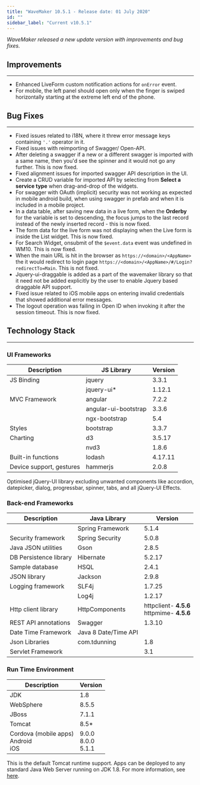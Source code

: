 ```yaml
---
title: "WaveMaker 10.5.1 - Release date: 01 July 2020"
id: ""
sidebar_label: "Current v10.5.1"
---
```

*WaveMaker released a new update version with improvements and bug fixes.*

## Improvements

---

- Enhanced LiveForm custom notification actions for `onError` event.
- For mobile, the left panel should open only when the finger is swiped horizontally starting at the extreme left end of the phone.

## Bug Fixes

---

- Fixed issues related to i18N, where it threw error message keys containing `'.'` operator in it.
- Fixed issues with reimporting of Swagger/ Open-API.
- After deleting a swagger if a new  or a different swagger is imported with a same name, then you'd see the spinner and it would not go any further. This is now fixed.
- Fixed alignment issues for imported swagger API description in the UI.
- Create a CRUD variable for imported API by selecting from **Select a service type** when drag-and-drop of the widgets.
- For swagger with OAuth (implicit) security was not working as expected in mobile android build, when using swagger in prefab and when it is included in a mobile project.
- In a data table, after saving new data in a live form, when the **Orderby** for the variable is set to descending, the focus jumps to the last record instead of the newly inserted record - this is now fixed.
- The form data for the live form was not displaying when the Live form is inside the List widget. This is now fixed.
- For Search Widget, onsubmit of the `$event.data` event was undefined in WM10. This is now fixed.
- When the main URL is hit in the browser as `https://<domain>/<AppName>` the it would redirect to login page `https://<domain>/<AppName>/#/Login?redirectTo=Main`. This is not fixed.
- Jquery-ui-draggable is added as a part of the wavemaker library so that it need not be added explicitly by the user to enable Jquery based draggable API support.
- Fixed issue related to iOS mobile apps on entering invalid credentials that showed additional error messages. 
- The logout operation was failing in Open ID when invoking it after the session timeout. This is now fixed.



## Technology Stack

---

### UI Frameworks

| Description | JS Library | Version |
| --- | --- | --- |
| JS Binding | jquery | 3.3.1 |
|  | jquery-ui* | 1.12.1 |
| MVC Framework | angular | 7.2.2 |
|  | angular-ui-bootstrap | 3.3.6 |
|  | ngx-bootstrap | 5.4|
| Styles | bootstrap | 3.3.7 |
| Charting | d3 | 3.5.17 |
|  | nvd3 | 1.8.6 |
| Built-in functions | lodash | 4.17.11 |
| Device support, gestures | hammerjs | 2.0.8 |

Optimised jQuery-UI library excluding unwanted components like accordion, datepicker, dialog, progressbar, spinner, tabs, and all jQuery-UI Effects.

### Back-end Frameworks

| Description | Java Library | Version |
| --- | --- | --- |
|  | Spring Framework |5.1.4 |
| Security framework | Spring Security | 5.0.8 |
| Java JSON utilities | Gson |2.8.5 |
| DB Persistence library | Hibernate |5.2.17 |
| Sample database | HSQL |2.4.1 |
| JSON library | Jackson |2.9.8 |
| Logging framework | SLF4j |1.7.25 |
|  | Log4j | 1.2.17 |
| Http client library | HttpComponents |httpclient- **4.5.6** <br> httpmime- **4.5.6** |
| REST API annotations | Swagger | 1.3.10 |
| Date Time Framework | Java 8 Date/Time API |  |
| Json Libraries | com.tdunning |  1.8 |
| Servlet Framework |  | 3.1 |

### Run Time Environment

| Description | Version |
| --- | --- |
| JDK | 1.8 |
| WebSphere | 8.5.5 |
| JBoss | 7.1.1 |
| Tomcat | 8.5* |
| Cordova (mobile apps) <br> Android <br> iOS | 9.0.0 <br> 8.0.0  <br> 5.1.1 |


This is the default Tomcat runtime support. Apps can be deployed to any standard Java Web Server running on JDK 1.8. For more information, see [here](/learn/app-development/deployment/deployment-web-server).
